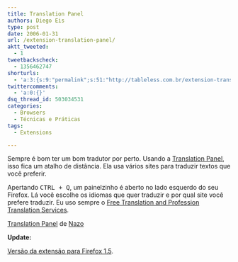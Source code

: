 ```yaml
---
title: Translation Panel
authors: Diego Eis
type: post
date: 2006-01-31
url: /extension-translation-panel/
aktt_tweeted:
  - 1
tweetbackscheck:
  - 1356462747
shorturls:
  - 'a:3:{s:9:"permalink";s:51:"http://tableless.com.br/extension-translation-panel";s:7:"tinyurl";s:26:"http://tinyurl.com/4xmb6v3";s:4:"isgd";s:19:"http://is.gd/7G0qbt";}'
twittercomments:
  - 'a:0:{}'
dsq_thread_id: 503034531
categories:
  - Browsers
  - Técnicas e Práticas
tags:
  - Extensions

---
```

Sempre é bom ter um bom tradutor por perto. Usando a [Translation Panel][1], isso fica um atalho de distância. Ela usa vários sites para traduzir textos que você preferir.<!--more-->

Apertando <kbd>CTRL + Q</kbd>, um painelzinho é aberto no lado esquerdo do seu Firefox. Lá você escolhe os idiomas que quer traduzir e por qual site você prefere traduzir. Eu uso sempre o [Free Translation and Profession Translation Services][2].

[Translation Panel][3] de [Nazo][4]

**Update:**
  
[Versão da extensão para Firefox 1.5][5].

 [1]: https://addons.mozilla.org/extensions/moreinfo.php?id=186&application=firefox
 [2]: http://www.freetranslation.com/
 [3]: https://addons.mozilla.org/extensions/moreinfo.php?application=firefox&id=186
 [4]: https://addons.mozilla.org/extensions/authorprofiles.php?application=firefox&id=118
 [5]: http://nazodane.hp.infoseek.co.jp/extension/translation/package/translation_1.4.13+.xpi